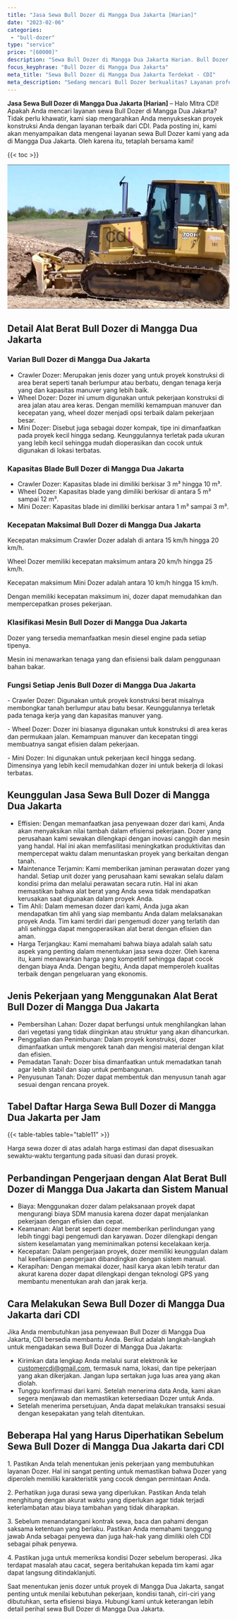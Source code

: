 ```yaml
---
title: "Jasa Sewa Bull Dozer di Mangga Dua Jakarta [Harian]"
date: "2023-02-06"
categories:
 - "bull-dozer"
type: "service"
price: "[60000]"
description: "Sewa Bull Dozer di Mangga Dua Jakarta Harian. Bull Dozer ini menjadi solusi utama dalam proyek pembangunan sebagai alat berat powerful dan efisien. Dapatkan informasi lengkap dengan menghubungi kami."
focus_keyphrase: "Bull Dozer di Mangga Dua Jakarta"
meta_title: "Sewa Bull Dozer di Mangga Dua Jakarta Terdekat - CDI"
meta_description: "Sedang mencari Bull Dozer berkualitas? Layanan profesional kami siap melayani dengan penawaran terbaik. Klik untuk info lebih lanjut."
---
```


**Jasa Sewa Bull Dozer di Mangga Dua Jakarta [Harian]** – Halo Mitra CDI! Apakah Anda mencari layanan sewa Bull Dozer di Mangga Dua Jakarta? Tidak perlu khawatir, kami siap mengarahkan Anda menyukseskan proyek konstruksi Anda dengan layanan terbaik dari CDI. Pada posting ini, kami akan menyampaikan data mengenai layanan sewa Bull Dozer kami yang ada di Mangga Dua Jakarta. Oleh karena itu, tetaplah bersama kami!

{{< toc >}}

![Jasa Sewa Bull Dozer di Mangga Dua Jakarta [Harian]](/images/bull-dozer/bull-dozer-28.jpg)

## Detail Alat Berat Bull Dozer di Mangga Dua Jakarta

### Varian Bull Dozer di Mangga Dua Jakarta

*   Crawler Dozer: Merupakan jenis dozer yang untuk proyek konstruksi di area berat seperti tanah berlumpur atau berbatu, dengan tenaga kerja yang dan kapasitas manuver yang lebih baik.
*   Wheel Dozer: Dozer ini umum digunakan untuk pekerjaan konstruksi di area jalan atau area keras. Dengan memiliki kemampuan manuver dan kecepatan yang, wheel dozer menjadi opsi terbaik dalam pekerjaan besar.
*   Mini Dozer: Disebut juga sebagai dozer kompak, tipe ini dimanfaatkan pada proyek kecil hingga sedang. Keunggulannya terletak pada ukuran yang lebih kecil sehingga mudah dioperasikan dan cocok untuk digunakan di lokasi terbatas.

### Kapasitas Blade Bull Dozer di Mangga Dua Jakarta

*   Crawler Dozer: Kapasitas blade ini dimiliki berkisar 3 m³ hingga 10 m³.
*   Wheel Dozer: Kapasitas blade yang dimiliki berkisar di antara 5 m³ sampai 12 m³.
*   Mini Dozer: Kapasitas blade ini dimiliki berkisar antara 1 m³ sampai 3 m³.

### Kecepatan Maksimal Bull Dozer di Mangga Dua Jakarta

Kecepatan maksimum Crawler Dozer adalah di antara 15 km/h hingga 20 km/h.

Wheel Dozer memiliki kecepatan maksimum antara 20 km/h hingga 25 km/h.

Kecepatan maksimum Mini Dozer adalah antara 10 km/h hingga 15 km/h.

Dengan memiliki kecepatan maksimum ini, dozer dapat memudahkan dan mempercepatkan proses pekerjaan.

### Klasifikasi Mesin Bull Dozer di Mangga Dua Jakarta

Dozer yang tersedia memanfaatkan mesin diesel engine pada setiap tipenya.

Mesin ini menawarkan tenaga yang dan efisiensi baik dalam penggunaan bahan bakar.

### Fungsi Setiap Jenis Bull Dozer di Mangga Dua Jakarta

\- Crawler Dozer: Digunakan untuk proyek konstruksi berat misalnya membongkar tanah berlumpur atau batu besar. Keunggulannya terletak pada tenaga kerja yang dan kapasitas manuver yang.

\- Wheel Dozer: Dozer ini biasanya digunakan untuk konstruksi di area keras dan permukaan jalan. Kemampuan manuver dan kecepatan tinggi membuatnya sangat efisien dalam pekerjaan.

\- Mini Dozer: Ini digunakan untuk pekerjaan kecil hingga sedang. Dimensinya yang lebih kecil memudahkan dozer ini untuk bekerja di lokasi terbatas.

## Keunggulan Jasa Sewa Bull Dozer di Mangga Dua Jakarta

*   Effisien: Dengan memanfaatkan jasa penyewaan dozer dari kami, Anda akan menyaksikan nilai tambah dalam efisiensi pekerjaan. Dozer yang perusahaan kami sewakan dilengkapi dengan inovasi canggih dan mesin yang handal. Hal ini akan memfasilitasi meningkatkan produktivitas dan mempercepat waktu dalam menuntaskan proyek yang berkaitan dengan tanah.
*   Maintenance Terjamin: Kami memberikan jaminan perawatan dozer yang handal. Setiap unit dozer yang perusahaan kami sewakan selalu dalam kondisi prima dan melalui perawatan secara rutin. Hal ini akan memastikan bahwa alat berat yang Anda sewa tidak mendapatkan kerusakan saat digunakan dalam proyek Anda.
*   Tim Ahli: Dalam memesan dozer dari kami, Anda juga akan mendapatkan tim ahli yang siap membantu Anda dalam melaksanakan proyek Anda. Tim kami terdiri dari pengemudi dozer yang terlatih dan ahli sehingga dapat mengoperasikan alat berat dengan efisien dan aman.
*   Harga Terjangkau: Kami memahami bahwa biaya adalah salah satu aspek yang penting dalam menentukan jasa sewa dozer. Oleh karena itu, kami menawarkan harga yang kompetitif sehingga dapat cocok dengan biaya Anda. Dengan begitu, Anda dapat memperoleh kualitas terbaik dengan pengeluaran yang ekonomis.

## Jenis Pekerjaan yang Menggunakan Alat Berat Bull Dozer di Mangga Dua Jakarta

*   Pembersihan Lahan: Dozer dapat berfungsi untuk menghilangkan lahan dari vegetasi yang tidak diinginkan atau struktur yang akan dihancurkan.
*   Penggalian dan Penimbunan: Dalam proyek konstruksi, dozer dimanfaatkan untuk mengorek tanah dan mengisi material dengan kilat dan efisien.
*   Pemadatan Tanah: Dozer bisa dimanfaatkan untuk memadatkan tanah agar lebih stabil dan siap untuk pembangunan.
*   Penyusunan Tanah: Dozer dapat membentuk dan menyusun tanah agar sesuai dengan rencana proyek.

## Tabel Daftar Harga Sewa Bull Dozer di Mangga Dua Jakarta per Jam

{{< table-tables table="table11" >}}

Harga sewa dozer di atas adalah harga estimasi dan dapat disesuaikan sewaktu-waktu tergantung pada situasi dan durasi proyek.

## Perbandingan Pengerjaan dengan Alat Berat Bull Dozer di Mangga Dua Jakarta dan Sistem Manual

*   Biaya: Menggunakan dozer dalam pelaksanaan proyek dapat mengurangi biaya SDM manusia karena dozer dapat menjalankan pekerjaan dengan efisien dan cepat.
*   Keamanan: Alat berat seperti dozer memberikan perlindungan yang lebih tinggi bagi pengemudi dan karyawan. Dozer dilengkapi dengan sistem keselamatan yang meminimalkan potensi kecelakaan kerja.
*   Kecepatan: Dalam pengerjaan proyek, dozer memiliki keunggulan dalam hal keefisienan pengerjaan dibandingkan dengan sistem manual.
*   Kerapihan: Dengan memakai dozer, hasil karya akan lebih teratur dan akurat karena dozer dapat dilengkapi dengan teknologi GPS yang membantu menentukan arah dan jarak kerja.

## Cara Melakukan Sewa Bull Dozer di Mangga Dua Jakarta dari CDI

Jika Anda membutuhkan jasa penyewaan Bull Dozer di Mangga Dua Jakarta, CDI bersedia membantu Anda. Berikut adalah langkah-langkah untuk mengadakan sewa Bull Dozer di Mangga Dua Jakarta:

*   Kirimkan data lengkap Anda melalui surat elektronik ke customercdi@gmail.com, termasuk nama, lokasi, dan tipe pekerjaan yang akan dikerjakan. Jangan lupa sertakan juga luas area yang akan diolah.
*   Tunggu konfirmasi dari kami. Setelah menerima data Anda, kami akan segera menjawab dan memastikan ketersediaan Dozer untuk Anda.
*   Setelah menerima persetujuan, Anda dapat melakukan transaksi sesuai dengan kesepakatan yang telah ditentukan.

## Beberapa Hal yang Harus Diperhatikan Sebelum Sewa Bull Dozer di Mangga Dua Jakarta dari CDI

1\.  Pastikan Anda telah menentukan jenis pekerjaan yang membutuhkan layanan Dozer. Hal ini sangat penting untuk memastikan bahwa Dozer yang diperoleh memiliki karakteristik yang cocok dengan permintaan Anda.

2\.  Perhatikan juga durasi sewa yang diperlukan. Pastikan Anda telah menghitung dengan akurat waktu yang diperlukan agar tidak terjadi keterlambatan atau biaya tambahan yang tidak diharapkan.

3\.  Sebelum menandatangani kontrak sewa, baca dan pahami dengan saksama ketentuan yang berlaku. Pastikan Anda memahami tanggung jawab Anda sebagai penyewa dan juga hak-hak yang dimiliki oleh CDI sebagai pihak penyewa.

4\.  Pastikan juga untuk memeriksa kondisi Dozer sebelum beroperasi. Jika terdapat masalah atau cacat, segera beritahukan kepada tim kami agar dapat langsung ditindaklanjuti.

Saat menentukan jenis dozer untuk proyek di Mangga Dua Jakarta, sangat penting untuk menilai kebutuhan pekerjaan, kondisi tanah, ciri-ciri yang dibutuhkan, serta efisiensi biaya. Hubungi kami untuk keterangan lebih detail perihal sewa Bull Dozer di Mangga Dua Jakarta.
